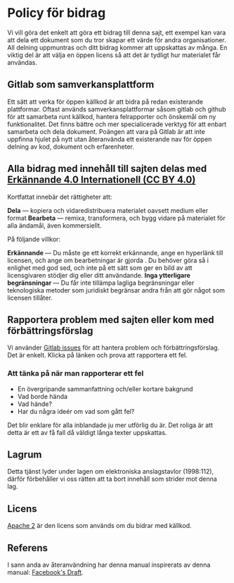 # Policy för bidrag
Vi vill göra det enkelt att göra ett bidrag till denna sajt, ett exempel kan vara att dela ett dokument som du tror skapar ett värde för andra organisationer. All delning uppmuntras och ditt bidrag kommer att uppskattas av många. En viktig del är att välja en öppen licens så att det är tydligt hur materialet får användas.

## Gitlab som samverkansplattform
Ett sätt att verka för öppen källkod är att bidra på redan existerande plattformar. Oftast används samverkansplattformar såsom gitlab och github för att samarbeta runt källkod, hantera felrapporter och önskemål om ny funktionalitet. Det finns bättre och mer specialicerade verktyg för att enbart samarbeta och dela dokument. Poängen att vara på Gitlab är att inte uppfinna hjulet på nytt utan återanvända ett existerande nav för öppen delning av kod, dokument och erfarenheter.

## Alla bidrag med innehåll till sajten delas med [Erkännande 4.0 Internationell (CC BY 4.0)](https://creativecommons.org/licenses/by/4.0/deed.sv)
Kortfattat innebär det rättigheter att:

**Dela** — kopiera och vidaredistribuera materialet oavsett medium eller format
**Bearbeta** — remixa, transformera, och bygg vidare på materialet
för alla ändamål, även kommersiellt. 

På följande villkor:

**Erkännande** — Du måste ge ett korrekt erkännande, ange en hyperlänk till licensen, och ange om bearbetningar är gjorda . Du behöver göra så i enlighet med god sed, och inte på ett sätt som ger en bild av att licensgivaren stödjer dig eller ditt användande.
**Inga ytterligare begränsningar** — Du får inte tillämpa lagliga begränsningar eller teknologiska metoder som juridiskt begränsar andra från att gör något som licensen tillåter.

## Rapportera problem med sajten eller kom med förbättringsförslag
Vi använder [Gitlab issues](https://gitlab.com/open-data-knowledge-sharing/wiki/-/issues) för att hantera problem och förbättringsförslag. Det är enkelt. Klicka på länken och prova att rapportera ett fel.

### Att tänka på när man rapporterar ett fel
- En övergripande sammanfattning och/eller kortare bakgrund
- Vad borde hända 
- Vad hände?
- Har du några ideér om vad som gått fel?

Det blir enklare för alla inblandade ju mer utförlig du är. Det roliga är att detta är ett av få fall då väldigt långa texter uppskattas.

## Lagrum
Detta tjänst lyder under lagen om elektroniska anslagstavlor (1998:112), därför förbehåller vi oss rätten att ta bort innehåll som strider mot denna lag.

## Licens
[Apache 2](https://www.apache.org/licenses/LICENSE-2.0) är den licens som används om du bidrar med källkod. 



## Referens
I sann anda av återanvändning har denna manual inspirerats av denna manual: [Facebook's Draft](https://github.com/facebook/draft-js/blob/a9316a723f9e918afde44dea68b5f9f39b7d9b00/CONTRIBUTING.md).
